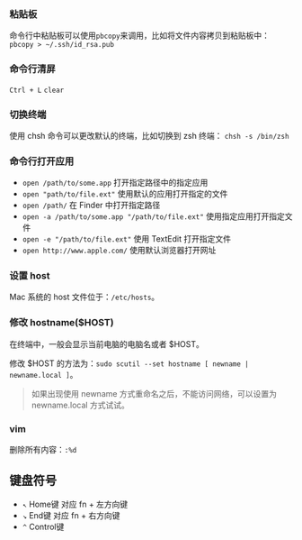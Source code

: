 
### 粘贴板
命令行中粘贴板可以使用`pbcopy`来调用，比如将文件内容拷贝到粘贴板中：
`pbcopy > ~/.ssh/id_rsa.pub`

### 命令行清屏
`Ctrl + L`
`clear`

### 切换终端
使用 chsh 命令可以更改默认的终端，比如切换到 zsh 终端：
`chsh -s /bin/zsh`

### 命令行打开应用
* `open /path/to/some.app`   打开指定路径中的指定应用
* `open "path/to/file.ext"`  使用默认的应用打开指定的文件
* `open /path/`              在 Finder 中打开指定路径
* `open -a /path/to/some.app "/path/to/file.ext"`   使用指定应用打开指定文件
* `open -e "/path/to/file.ext"`  使用 TextEdit 打开指定文件
* `open http://www.apple.com/`   使用默认浏览器打开网址

### 设置 host
Mac 系统的 host 文件位于：`/etc/hosts`。

### 修改 hostname($HOST)
在终端中，一般会显示当前电脑的电脑名或者 $HOST。

修改 $HOST 的方法为：`sudo scutil --set hostname [ newname | newname.local ]`。

> 如果出现使用 newname 方式重命名之后，不能访问网络，可以设置为 newname.local 方式试试。

### vim
删除所有内容：`:%d`

## 键盘符号
* `↖︎`  Home键 对应  fn + 左方向键
* `↘︎`  End键  对应  fn + 右方向键
* `^`   Control键










